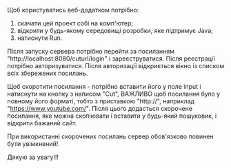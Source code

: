 Щоб користуватись веб-додатком потрібно:
1) скачати цей проект собі на комп'ютер;
2) відкрити у будь-якому середовищі розробки, яке підтримує Java;
3) натиснути Run.

Після запуску сервера потрібно перейти за посиланням "http://localhost:8080/cuturl/login" і зареєструватися.
Після реєстрації потрібно авторизуватися. Після авторизації відкриється вікно із списком всіх збережених посилань.

Щоб скоротити посилання - потрібно вставити його у поле input і натиснути на кнопку з написом "Cut", 
ВАЖЛИВО щоб посилання було у повному його форматі, тобто з приставкою "http://", наприклад "https://www.youtube.com/".
Після цього додасться скорочене посилання, яке можна скопіювати і вставити у будь-який пошуковик, і відкрити бажаний сайт.

При використанні скорочених посилань сервер обов'язково повинен бути увімкнений!

Дякую за увагу!!!
